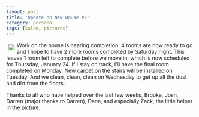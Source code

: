 ```yaml
---
layout: post
title: 'Update on New House #2'
category: personal
tags: [salem, pictures]
---
```


<a href="http://thecave.smugmug.com/gallery/4022799/8/244763772"><img src="http://thecave.smugmug.com/photos/244763772-Th.jpg" border="0" align="left" vspace="6" hspace="6" /></a>
Work on the house is nearing completion.  4 rooms are now ready to go and I hope to have 2 more rooms completed by Saturday night.  This leaves 1 room left to complete before we move in, which is now scheduled for Thursday, January 24.  If I stay on track, I'll have the final room completed on Monday.  New carpet on the stairs will be installed on Tuesday.  And we clean, clean, clean on Wednesday to get up all the dust and dirt from the floors.

Thanks to all who have helped over the last few weeks, Brooke, Josh, Darren (major thanks to Darren), Dana, and especially Zack, the little helper in the picture.
